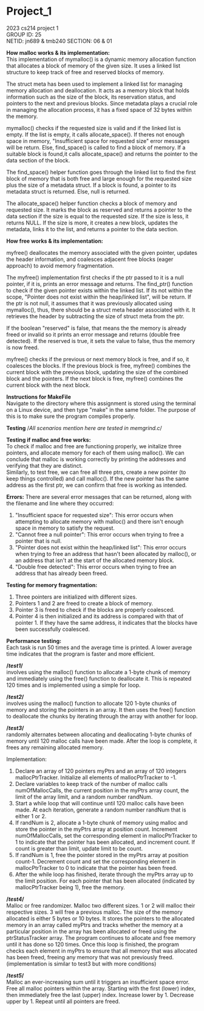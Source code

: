 # Project_1
2023 cs214 project 1 <br>
GROUP ID: 25 <br>
NETID: jn689 & tmb240 SECTION: 06 & 01 <br>

**How malloc works & its implementation:** <br>
This implementation of mymalloc() is a dynamic memory allocation function that allocates a block of memory of the given size. It uses a linked list structure to keep track of free and reserved blocks of memory.

The struct meta has been used to implement a linked list for managing memory allocation and deallocation. It acts as a memory block that holds information such as the size of the block, its reservation status, and pointers to the next and previous blocks. Since metadata plays a crucial role in managing the allocation process, it has a fixed space of 32 bytes within the memory.

mymalloc() checks if the requested size is valid and if the linked list is empty. If the list is empty, it calls allocate_space(). If theres not enough space in memory, "Insufficient space for requested size" error messages will be return. Else, find_space() is called to find a block of memory. If a suitable block is found,it calls allocate_space() and returns the pointer to the data section of the block.

The find_space() helper function goes through the linked list to find the first block of memory that is both free and large enough for the requested size plus the size of a metadata struct. If a block is found, a pointer to its metadata struct is returned. Else, null is returned.

The allocate_space() helper function checks a block of memory and requested size. It marks the block as reserved and returns a pointer to the data section if the size is equal to the requested size. If the size is less, it returns NULL. If the size is more, it creates a new block, updates the metadata, links it to the list, and returns a pointer to the data section.

**How free works & its implementation:**

myfree() deallocates the memory associated with the given pointer, updates the header information, and coalesces adjacent free blocks (eager approach) to avoid memory fragmentation. 

The myfree() implementation first checks if the ptr passed to it is a null pointer, if it is,  prints an error message and returns. The find_ptr() function to check if the given pointer exists within the linked list. If its not within the scope, "Pointer does not exist within the heap/linked list", will be return. If the ptr is not null, it assumes that it was previously allocated using mymalloc(), thus, there should be a struct meta header associated with it. It retrieves the header by subtracting the size of struct meta from the ptr.

If the boolean "reserved" is false, that means the the memory is already freed or invalid so it prints an error message and returns (double free detected). If the reserved is true, it sets the value to false, thus the memory is now freed.

myfree() checks if the previous or next memory block is free, and if so, it coalesces the blocks. If the previous block is free, myfree() combines the current block with the previous block, updating the size of the combined block and the pointers. If the next block is free, myfree() combines the current block with the next block.


**Instructions for MakeFile**<br>
Navigate to the directory where this assignment is stored using the terminal on a Linux device, and then type "make" in the same folder. The purpose of this is to make sure the program compiles properly.

**Testing** /*All scenarios mention here are tested in memgrind.c*/

**Testing if malloc and free works:** <br>
To check if malloc and free are functioning properly, we initalize three pointers, and allocate memory for each of them using malloc(). We can conclude that malloc is working correctly by printing the addresses and verifying that they are distinct. <br>
Similarly, to test free, we can free all three ptrs, create a new pointer (to keep things controlled) and call malloc(). If the new pointer has the same address as the first ptr, we can confirm that free is working as intended.

**Errors:**
There are several error messages that can be returned, along with the filename and line where they occurred:
1. "Insufficient space for requested size": This error occurs when attempting to allocate memory with malloc() and there isn't enough space in memory to satisfy the request.
2. "Cannot free a null pointer": This error occurs when trying to free a pointer that is null.
3. "Pointer does not exist within the heap/linked list": This error occurs when trying to free an address that hasn't been allocated by malloc(), or an address that isn't at the start of the allocated memory block.
4. "Double free detected": This error occurs when trying to free an address that has already been freed.


**Testing for memory fragmentation:** 
1. Three pointers are initialized with different sizes.
2. Pointers 1 and 2 are freed to create a block of memory.
3. Pointer 3 is freed to check if the blocks are properly coalesced.
4. Pointer 4 is then initialized and its address is compared with that of pointer 1. If they have the same address, it indicates that the blocks have been successfully coalesced.


**Performance testing:**<br>
Each task is run 50 times and the average time is printed. A lower average time indicates that the program is faster and more efficient.

**/*test1*/** <br>involves using the malloc() function to allocate a 1-byte chunk of memory and immediately using the free() function to deallocate it. This is repeated 120 times and is implemented using a simple for loop.


**/*test2*/** <br> involves using the malloc() function to allocate 120 1-byte chunks of memory and storing the pointers in an array. It then uses the free() function to deallocate the chunks by iterating through the array with another for loop.

**/*test3*/** <br>randomly alternates between allocating and deallocating 1-byte chunks of memory until 120 malloc calls have been made. After the loop is complete, it frees any remaining allocated memory.

Implementation:
1. Declare an array of 120 pointers myPtrs and an array of 120 integers mallocPtrTracker. Initialize all elements of mallocPtrTracker to -1.
2. Declare variables to keep track of the number of malloc calls numOfMallocCalls, the current position in the myPtrs array count, the limit of the array limit, and a random number randNum.
3. Start a while loop that will continue until 120 malloc calls have been made. At each iteration, generate a random number randNum that is either 1 or 2.
4. If randNum is 2, allocate a 1-byte chunk of memory using malloc and store the pointer in the myPtrs array at position count. Increment numOfMallocCalls, set the corresponding element in mallocPtrTracker to 1 to indicate that the pointer has been allocated, and increment count. If count is greater than limit, update limit to be count.
5. If randNum is 1, free the pointer stored in the myPtrs array at position count-1. Decrement count and set the corresponding element in mallocPtrTracker to 0 to indicate that the pointer has been freed.
6. After the while loop has finished, iterate through the myPtrs array up to the limit position. For each pointer that has been allocated (indicated by mallocPtrTracker being 1), free the memory.

**/*test4*/** <br>
Malloc or free randomizer. Malloc two different sizes. 1 or 2 will malloc their respective sizes. 3 will free a previous malloc. The size of the memory allocated is either 5 bytes or 10 bytes. It stores the pointers to the allocated memory in an array called myPtrs and tracks whether the memory at a particular position in the array has been allocated or freed using the ptrStatusTracker array. The program continues to allocate and free memory until it has done so 120 times. Once this loop is finished, the program checks each element in myPtrs to ensure that all memory that was allocated has been freed, freeing any memory that was not previously freed.(implementation is similar to test3 but with more conditions)

**/*test5*/** <br>
Malloc an ever-increasing sum until it triggers an insufficient space error. Free all malloc pointers within the array. Starting with the first (lower) index, then immediately free the last (upper) index. Increase lower by 1. Decrease upper by 1. Repeat until all pointers are freed.
